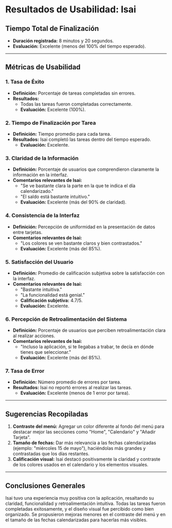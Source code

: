 # Resultados de Usabilidad: Isai

## Tiempo Total de Finalización
- **Duración registrada:** 8 minutos y 20 segundos.
- **Evaluación:** Excelente (menos del 100% del tiempo esperado).

---

## Métricas de Usabilidad

### 1. Tasa de Éxito
- **Definición:** Porcentaje de tareas completadas sin errores.
- **Resultados:** 
  - Todas las tareas fueron completadas correctamente.
  - **Evaluación:** Excelente (100%).

### 2. Tiempo de Finalización por Tarea
- **Definición:** Tiempo promedio para cada tarea.
- **Resultados:** Isai completó las tareas dentro del tiempo esperado.
  - **Evaluación:** Excelente.

### 3. Claridad de la Información
- **Definición:** Porcentaje de usuarios que comprendieron claramente la información en la interfaz.
- **Comentarios relevantes de Isai:**
  - "Se ve bastante clara la parte en la que te indica el día calendarizado."
  - "El saldo está bastante intuitivo."
  - **Evaluación:** Excelente (más del 90% de claridad).

### 4. Consistencia de la Interfaz
- **Definición:** Percepción de uniformidad en la presentación de datos entre tarjetas.
- **Comentarios relevantes de Isai:**
  - "Los colores se ven bastante claros y bien contrastados."
  - **Evaluación:** Excelente (más del 85%).

### 5. Satisfacción del Usuario
- **Definición:** Promedio de calificación subjetiva sobre la satisfacción con la interfaz.
- **Comentarios relevantes de Isai:**
  - "Bastante intuitiva."
  - "La funcionalidad está genial."
  - **Calificación subjetiva:** 4.7/5.
  - **Evaluación:** Excelente.

### 6. Percepción de Retroalimentación del Sistema
- **Definición:** Porcentaje de usuarios que perciben retroalimentación clara al realizar acciones.
- **Comentarios relevantes de Isai:**
  - "Incluso la aplicación, si te llegabas a trabar, te decía en dónde tienes que seleccionar."
  - **Evaluación:** Excelente (más del 85%).

### 7. Tasa de Error
- **Definición:** Número promedio de errores por tarea.
- **Resultados:** Isai no reportó errores al realizar las tareas.
  - **Evaluación:** Excelente (menos de 1 error por tarea).

---

## Sugerencias Recopiladas
1. **Contraste del menú:** Agregar un color diferente al fondo del menú para destacar mejor las secciones como "Home", "Calendario" y "Añadir Tarjeta".
2. **Tamaño de fechas:** Dar más relevancia a las fechas calendarizadas (ejemplo: "miércoles 15 de mayo"), haciéndolas más grandes y contrastadas que los días restantes.
3. **Calificación visual:** Isai destacó positivamente la claridad y contraste de los colores usados en el calendario y los elementos visuales.

---

## Conclusiones Generales
Isai tuvo una experiencia muy positiva con la aplicación, resaltando su claridad, funcionalidad y retroalimentación intuitiva. Todas las tareas fueron completadas exitosamente, y el diseño visual fue percibido como bien organizado. Se propusieron mejoras menores en el contraste del menú y en el tamaño de las fechas calendarizadas para hacerlas más visibles.
